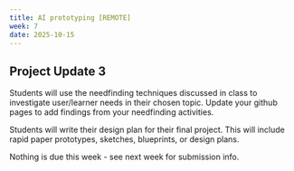 ```yaml
---
title: AI prototyping [REMOTE]
week: 7
date: 2025-10-15
---
```



## Project Update 3
Students will use the needfinding techniques discussed in class to investigate user/learner needs in their chosen topic. Update your github pages to add findings from your needfinding activities. 

Students will write their design plan for their final project. This will include rapid paper prototypes, sketches, blueprints, or design plans. 

Nothing is due this week - see next week for submission info.